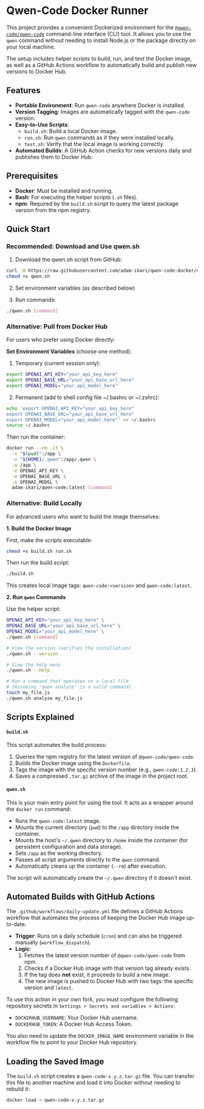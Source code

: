 # Qwen-Code Docker Runner

This project provides a convenient Dockerized environment for the [`@qwen-code/qwen-code`](https://www.npmjs.com/package/@qwen-code/qwen-code) command-line interface (CLI) tool. It allows you to use the `qwen` command without needing to install Node.js or the package directly on your local machine.

The setup includes helper scripts to build, run, and test the Docker image, as well as a GitHub Actions workflow to automatically build and publish new versions to Docker Hub.

## Features

- **Portable Environment**: Run `qwen-code` anywhere Docker is installed.
- **Version Tagging**: Images are automatically tagged with the `qwen-code` version.
- **Easy-to-Use Scripts**:
  - `build.sh`: Build a local Docker image.
  - `run.sh`: Run `qwen` commands as if they were installed locally.
  - `test.sh`: Verify that the local image is working correctly.
- **Automated Builds**: A GitHub Action checks for new versions daily and publishes them to Docker Hub.

## Prerequisites

- **Docker**: Must be installed and running.
- **Bash**: For executing the helper scripts (`.sh` files).
- **npm**: Required by the `build.sh` script to query the latest package version from the npm registry.

## Quick Start

### Recommended: Download and Use qwen.sh

1. Download the qwen.sh script from GitHub:

```bash
curl -O https://raw.githubusercontent.com/adam-ikari/qwen-code-docker/main/scripts/qwen.sh
chmod +x qwen.sh
```

2. Set environment variables (as described below)

3. Run commands:

```bash
./qwen.sh [command]
```

### Alternative: Pull from Docker Hub

For users who prefer using Docker directly:

**Set Environment Variables** (choose one method):

1. Temporary (current session only):
```bash
export OPENAI_API_KEY="your_api_key_here"
export OPENAI_BASE_URL="your_api_base_url_here"
export OPENAI_MODEL="your_api_model_here"
```

2. Permanent (add to shell config file ~/.bashrc or ~/.zshrc):
```bash
echo 'export OPENAI_API_KEY="your_api_key_here"
export OPENAI_BASE_URL="your_api_base_url_here"
export OPENAI_MODEL="your_api_model_here"' >> ~/.bashrc
source ~/.bashrc
```

Then run the container:
```bash
docker run --rm -it \
  -v "$(pwd)":/app \
  -v "${HOME}/.qwen":/app/.qwen \
  -w /app \
  -e OPENAI_API_KEY \
  -e OPENAI_BASE_URL \
  -e OPENAI_MODEL \
  adam-ikari/qwen-code:latest [command]
```

### Alternative: Build Locally

For advanced users who want to build the image themselves:

**1. Build the Docker Image**

First, make the scripts executable:

```bash
chmod +x build.sh run.sh
```

Then run the build script:

```bash
./build.sh
```

This creates local image tags: `qwen-code:<version>` and `qwen-code:latest`.

**2. Run `qwen` Commands**

Use the helper script:

```bash
OPENAI_API_KEY="your_api_key_here" \
OPENAI_BASE_URL="your_api_base_url_here" \
OPENAI_MODEL="your_api_model_here" \
./qwen.sh [command]
```

```bash
# View the version (verifies the installation)
./qwen.sh --version

# View the help menu
./qwen.sh --help

# Run a command that operates on a local file
# (Assuming 'qwen analyze' is a valid command)
touch my_file.js
./qwen.sh analyze my_file.js
```

## Scripts Explained

#### `build.sh`

This script automates the build process:

1.  Queries the npm registry for the latest version of `@qwen-code/qwen-code`.
2.  Builds the Docker image using the `Dockerfile`.
3.  Tags the image with the specific version number (e.g., `qwen-code:1.2.3`).
4.  Saves a compressed `.tar.gz` archive of the image in the project root.

#### `qwen.sh`

This is your main entry point for using the tool. It acts as a wrapper around the `docker run` command:

- Runs the `qwen-code:latest` image.
- Mounts the current directory (`pwd`) to the `/app` directory inside the container.
- Mounts the host's `~/.qwen` directory to `/home` inside the container (for persistent configuration and data storage).
- Sets `/app` as the working directory.
- Passes all script arguments directly to the `qwen` command.
- Automatically cleans up the container (`--rm`) after execution.

The script will automatically create the `~/.qwen` directory if it doesn't exist.

## Automated Builds with GitHub Actions

The `.github/workflows/daily-update.yml` file defines a GitHub Actions workflow that automates the process of keeping the Docker Hub image up-to-date.

- **Trigger**: Runs on a daily schedule (`cron`) and can also be triggered manually (`workflow_dispatch`).
- **Logic**:
  1.  Fetches the latest version number of `@qwen-code/qwen-code` from npm.
  2.  Checks if a Docker Hub image with that version tag already exists.
  3.  If the tag does **not** exist, it proceeds to build a new image.
  4.  The new image is pushed to Docker Hub with two tags: the specific version and `latest`.

To use this action in your own fork, you must configure the following repository secrets in `Settings > Secrets and variables > Actions`:

- `DOCKERHUB_USERNAME`: Your Docker Hub username.
- `DOCKERHUB_TOKEN`: A Docker Hub Access Token.

You also need to update the `DOCKER_IMAGE_NAME` environment variable in the workflow file to point to your Docker Hub repository.

## Loading the Saved Image

The `build.sh` script creates a `qwen-code-x.y.z.tar.gz` file. You can transfer this file to another machine and load it into Docker without needing to rebuild it:

```bash
docker load < qwen-code-x.y.z.tar.gz
